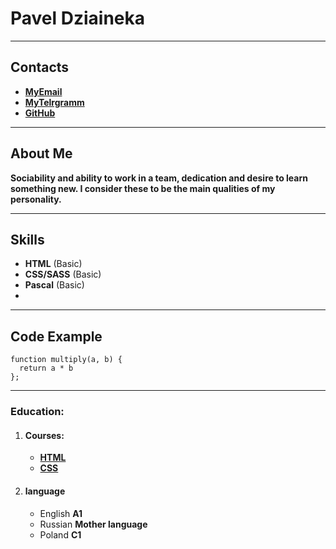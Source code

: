 # Pavel Dziaineka
--------------
## Contacts
- [**MyEmail**](p.dziaineka@gmail.com)
- [**MyTelrgramm**](https://t.me/p_dziaineka)
- [**GitHub**](https://github.com/p-dziaineka)

--------------
## About Me
**Sociability and ability to work in a team, dedication and desire to learn something new.  I consider these to be the main qualities of my personality.**

--------------
## Skills
- **HTML** (Basic)
- **CSS/SASS** (Basic)
- **Pascal** (Basic)
- 
--------------
## Code Example
```
function multiply(a, b) {
  return a * b
};
```

--------------
### Education:
1. #### Courses:
    - [**HTML**](https://ru.code-basics.com/languages/html)
    - [**CSS**](https://ru.code-basics.com/languages/css)
2. #### language
    - English **A1**
    - Russian **Mother language**
    - Poland  **C1** 
